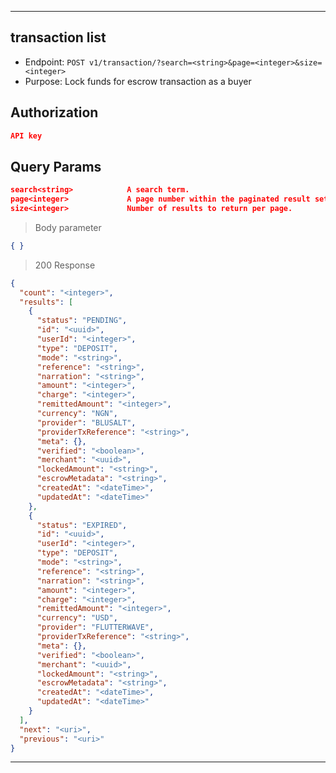 
----------------------------------------------------------------------------------
## transaction list
* Endpoint: `POST v1/transaction/?search=<string>&page=<integer>&size=<integer>`
* Purpose: Lock funds for escrow transaction as a buyer

## Authorization

```json
API key
```
## Query Params
```json
search<string>            A search term.
page<integer>             A page number within the paginated result set.
size<integer>             Number of results to return per page.
```

> Body parameter
```json
{ }
```

> 200 Response

```json
{
  "count": "<integer>",
  "results": [
    {
      "status": "PENDING",
      "id": "<uuid>",
      "userId": "<integer>",
      "type": "DEPOSIT",
      "mode": "<string>",
      "reference": "<string>",
      "narration": "<string>",
      "amount": "<integer>",
      "charge": "<integer>",
      "remittedAmount": "<integer>",
      "currency": "NGN",
      "provider": "BLUSALT",
      "providerTxReference": "<string>",
      "meta": {},
      "verified": "<boolean>",
      "merchant": "<uuid>",
      "lockedAmount": "<string>",
      "escrowMetadata": "<string>",
      "createdAt": "<dateTime>",
      "updatedAt": "<dateTime>"
    },
    {
      "status": "EXPIRED",
      "id": "<uuid>",
      "userId": "<integer>",
      "type": "DEPOSIT",
      "mode": "<string>",
      "reference": "<string>",
      "narration": "<string>",
      "amount": "<integer>",
      "charge": "<integer>",
      "remittedAmount": "<integer>",
      "currency": "USD",
      "provider": "FLUTTERWAVE",
      "providerTxReference": "<string>",
      "meta": {},
      "verified": "<boolean>",
      "merchant": "<uuid>",
      "lockedAmount": "<string>",
      "escrowMetadata": "<string>",
      "createdAt": "<dateTime>",
      "updatedAt": "<dateTime>"
    }
  ],
  "next": "<uri>",
  "previous": "<uri>"
}
```
-----------------------------------------------------------------------------